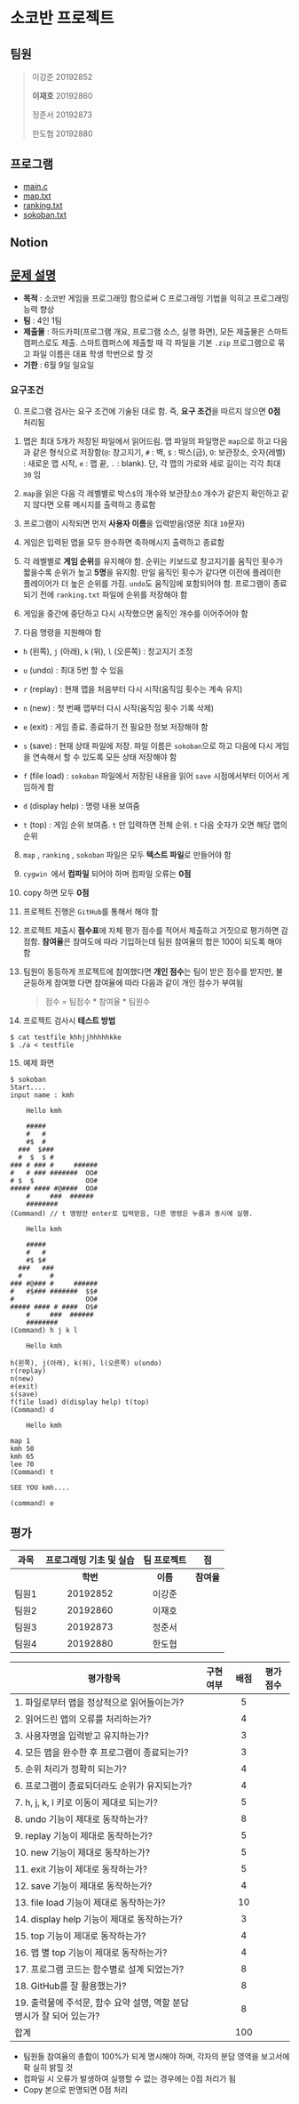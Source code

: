소코반 프로젝트
==

## 팀원


> 이강준 20192852
>
> **이재호** 20192860
>
> 정준서 20192873
>
> 한도협 20192880

## 프로그램

* [main.c](./main.c)
* [map.txt](./map.txt)
* [ranking.txt](./ranking.txt)
* [sokoban.txt](./sokoban.txt)

## Notion

##	[문제 설명](./project.pdf)

* **목적** : 소코반 게임을 프로그래밍 함으로써 C 프로그래밍 기법을 익히고 프로그래밍 능력 향상
* **팀** : 4인 1팀
* **제출물** : 하드카피(프로그램 개요, 프로그램 소스, 실행 화면), 모든 제출물은 스마트캠퍼스로도 제출. 스마트캠퍼스에 제출할 때 각 파일을 기본 `.zip` 프로그램으로 묶고 파일 이름은 대표 학생 학번으로 할 것
* **기한** : 6월 9일 일요일

### 요구조건

0. 프로그램 검사는 요구 조건에 기술된 대로 함. 즉, **요구 조건**을 따르지 않으면 **0점** 처리됨

1. 맵은 최대 5개가 저장된 파일에서 읽어드림. 맵 파일의 파일명은 `map`으로 하고 다음과 같은 형식으로 저장함(`@`: 창고지기, `#` : 벽, `$` : 박스(금), `O`: 보관장소, 숫자(레벨) : 새로운 맵 시작, `e` : 맵 끝, `.` : blank). 단, 각 맵의 가로와 세로 길이는 각각 최대 `30` 임

2. `map`을 읽은 다음 각 레벨별로 박스`$`의 개수와 보관장소`O` 개수가 같은지 확인하고 같지 않다면 오류 메시지를 출력하고 종료함 

3. 프로그램이 시작되면 먼저 **사용자 이름**을 입력받음(영문 최대 `10`문자) 

4. 게임은 입력된 맵을 모두 완수하면 축하메시지 출력하고 종료함

5. 각 레벨별로 **게임 순위**를 유지해야 함. 순위는 키보드로 창고지기를 움직인 횟수가 짧을수록 순위가 높고 **5명**을 유지함. 만일 움직인 횟수가 같다면 이전에 플레이한 플레이어가 더 높은 순위를 가짐. `undo`도 움직임에 포함되어야 함. 프로그램이 종료되기 전에 `ranking.txt` 파일에 순위를 저장해야 함 

6. 게임을 중간에 중단하고 다시 시작했으면 움직인 개수를 이어주어야 함 

7. 다음 명령을 지원해야 함 
  * `h` (왼쪽), `j` (아래), `k` (위), `l` (오른쪽) : 창고지기 조정

  * `u` (undo) : 최대 5번 할 수 있음

  * `r` (replay) : 현재 맵을 처음부터 다시 시작(움직임 횟수는 계속 유지)

  * `n` (new) : 첫 번째 맵부터 다시 시작(움직임 횟수 기록 삭제)

  * `e` (exit) : 게임 종료. 종료하기 전 필요한 정보 저장해야 함

  * `s` (save) : 현재 상태 파일에 저장. 파일 이름은 `sokoban`으로 하고 다음에 다시 게임을 연속해서 할 수 있도록 모든 상태 저장해야 함 

  * `f` (file load) : `sokoban` 파일에서 저장된 내용을 읽어 `save` 시점에서부터 이어서 게임하게 함 

  * `d` (display help) : 명령 내용 보여줌

  * `t` (top) : 게임 순위 보여줌. `t` 만 입력하면 전체 순위. `t` 다음 숫자가 오면 해당 맵의 순위
  
8. `map` , `ranking` , `sokoban` 파일은 모두 **텍스트 파일**로 만들어야 함 

9. `cygwin `에서 **컴파일** 되어야 하며 컴파일 오류는 **0점**

10. copy 하면 모두 **0점**

11. 프로젝트 진행은 `GitHub`를 통해서 해야 함 

12. 프로젝트 제출시 **점수표**에 자체 평가 점수를 적어서 제출하고 거짓으로 평가하면 감점함. **참여율**은 참여도에 따라 기입하는데 팀원 참여율의 합은 100이 되도록 해야 함 

13. 팀원이 동등하게 프로젝트에 참여했다면 **개인 점수**는 팀이 받은 점수를 받지만, 불균등하게 참여했 다면 참여율에 따라 다음과 같이 개인 점수가 부여됨

    >점수 = 팀점수 * 참여율 * 팀원수

14. 프로젝트 검사시 **테스트 방법**

```
$ cat testfile khhjjhhhhhkke
$ ./a < testfile
```

15. 예제 화면

```
$ sokoban
Start....
input name : kmh
```

```
	Hello kmh

    #####
    #   #
    #$  #
  ###  $###
  #  $  $ #
### # ### #     ######
#   # ### #######  OO#
# $  $             OO#
##### #### #@####  OO#
    #     ###  ######
    ########
(Command) // t 명령만 enter로 입력받음, 다른 명령은 누름과 동시에 실행.
```

```
	Hello kmh

    #####
    #   #
    #$ $#
  ###   ###
  #       #
### #@### #     ######
#   #$### #######  $$#
#                  OO#
##### #### # ####  O$#
    #     ###  ######
    ########
(Command) h j k l
```

```
	Hello kmh
	
h(왼쪽), j(아래), k(위), l(오른쪽) u(undo)
r(replay)
n(new)
e(exit)
s(save)
f(file load) d(display help) t(top)
(Command) d
```

```
	Hello kmh

map 1
kmh 50
kmh 65
lee 70
(Command) t
```

```
SEE YOU kmh....

(command) e
```



## 평가

| 과목  | 프로그래밍 기초 및 실습 | 팀 프로젝트 | 점 |
| :-----: | :-----------------------: | :-----------: | :------: |
|       | **학번**                | **이름**    | **참여율** |
| 팀원1 | 20192852                | 이강준      |        |
| 팀원2 | 20192860                | 이재호      |        |
| 팀원3 | 20192873                | 정준서      |        |
| 팀원4 | 20192880                | 한도협      |        |



| 평가항목                                    | 구현여부 | 배점 | 평가점수 |
| ------------------------------------------- | :--------: | :----: | :--------: |
| 1. 파일로부터 맵을 정상적으로 읽어들이는가? |          | 5    |          |
|2. 읽어드린 맵의 오류를 처리하는가?||4||
|3. 사용자명을 입력받고 유지하는가?||3||
|4. 모든 맵을 완수한 후 프로그램이 종료되는가?||3||
|5. 순위 처리가 정확히 되는가?||4||
|6. 프로그램이 종료되더라도 순위가 유지되는가?||4||
|7. h, j, k, l 키로 이동이 제대로 되는가?||5||
|8. undo 기능이 제대로 동작하는가?||8||
|9. replay 기능이 제대로 동작하는가?||5||
|10. new 기능이 제대로 동작하는가?||5||
|11. exit 기능이 제대로 동작하는가?||5||
|12. save 기능이 제대로 동작하는가?||4||
|13. file load 기능이 제대로 동작하는가?||10||
|14. display help 기능이 제대로 동작하는가?||3||
|15. top 기능이 제대로 동작하는가?||4||
|16. 맵 별 top 기능이 제대로 동작하는가?||4||
|17. 프로그램 코드는 함수별로 설계 되었는가?||8||
|18. GitHub를 잘 활용했는가?||8||
|19. 출력물에 주석문, 함수 요약 설명, 역할 분담 명시가 잘 되어 있는가?||8||
|합계||100||

* 팀원들 참여율의 총합이 100%가 되게 명시해야 하며, 각자의 분담 영역을 보고서에 확
  실히 밝힐 것
* 컴파일 시 오류가 발생하여 실행할 수 없는 경우에는 0점 처리가 됨
* Copy 본으로 판명되면 0점 처리